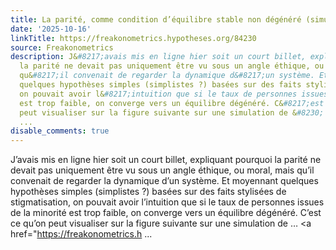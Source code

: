 ```yaml
---
title: La parité, comme condition d’équilibre stable non dégénéré (simulations)
date: '2025-10-16'
linkTitle: https://freakonometrics.hypotheses.org/84230
source: Freakonometrics
description: J&#8217;avais mis en ligne hier soit un court billet, expliquant pourquoi
  la parité ne devait pas uniquement être vu sous un angle éthique, ou moral, mais
  qu&#8217;il convenait de regarder la dynamique d&#8217;un système. Et moyennant
  quelques hypothèses simples (simplistes ?) basées sur des faits stylisées de stigmatisation,
  on pouvait avoir l&#8217;intuition que si le taux de personnes issues de la minorité
  est trop faible, on converge vers un équilibre dégénéré. C&#8217;est ce qu&#8217;on
  peut visualiser sur la figure suivante sur une simulation de &#8230; <a href="https://freakonometrics.h
  ...
disable_comments: true
---
```

J&#8217;avais mis en ligne hier soit un court billet, expliquant pourquoi la parité ne devait pas uniquement être vu sous un angle éthique, ou moral, mais qu&#8217;il convenait de regarder la dynamique d&#8217;un système. Et moyennant quelques hypothèses simples (simplistes ?) basées sur des faits stylisées de stigmatisation, on pouvait avoir l&#8217;intuition que si le taux de personnes issues de la minorité est trop faible, on converge vers un équilibre dégénéré. C&#8217;est ce qu&#8217;on peut visualiser sur la figure suivante sur une simulation de &#8230; <a href="https://freakonometrics.h ...